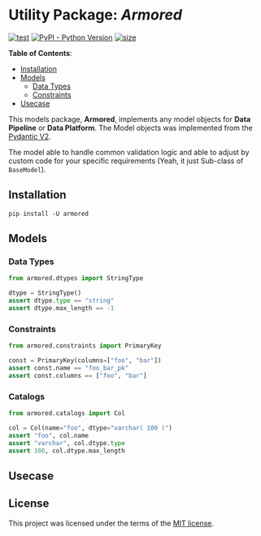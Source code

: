 # Utility Package: *Armored*

[![test](https://github.com/korawica/armored/actions/workflows/tests.yml/badge.svg?branch=main)](https://github.com/korawica/armored/actions/workflows/tests.yml)
[![PyPI - Python Version](https://img.shields.io/pypi/pyversions/armored?logo=pypi)](https://pypi.org/project/armored/)
[![size](https://img.shields.io/github/languages/code-size/korawica/armored)](https://github.com/korawica/armored)

**Table of Contents**:

- [Installation](#installation)
- [Models](#models)
  - [Data Types](#data-types)
  - [Constraints](#constraints)
- [Usecase](#usecase)

This models package, **Armored**, implements any model objects for **Data Pipeline**
or **Data Platform**. The Model objects was implemented from the [Pydantic V2](https://docs.pydantic.dev/latest/).

The model able to handle common validation logic and able to adjust by custom code
for your specific requirements (Yeah, it just Sub-class of `BaseModel`).

## Installation

```shell
pip install -U armored
```

## Models

### Data Types

```python
from armored.dtypes import StringType

dtype = StringType()
assert dtype.type == "string"
assert dtype.max_length == -1
```

### Constraints

```python
from armored.constraints import PrimaryKey

const = PrimaryKey(columns=["foo", "bar"])
assert const.name == "foo_bar_pk"
assert const.columns == ["foo", "bar"]
```

### Catalogs

```python
from armored.catalogs import Col

col = Col(name="foo", dtype="varchar( 100 )")
assert "foo", col.name
assert "varchar", col.dtype.type
assert 100, col.dtype.max_length
```

## Usecase

## License

This project was licensed under the terms of the [MIT license](LICENSE).
